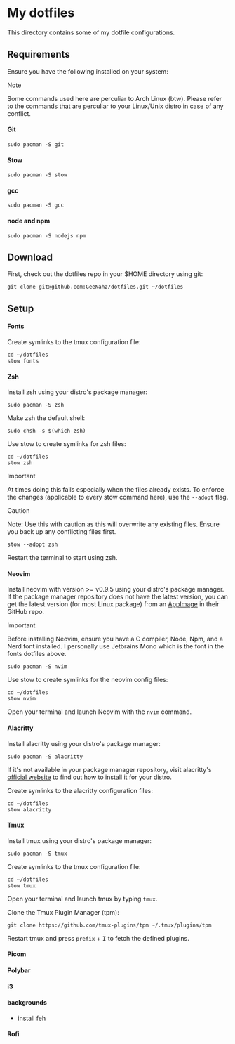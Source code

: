 # My dotfiles

This directory contains some of my dotfile configurations.

## Requirements

Ensure you have the following installed on your system:
> [!NOTE]
> Some commands used here are perculiar to Arch Linux (btw). Please refer to the commands that are perculiar to your Linux/Unix distro in case of any conflict.

#### Git

```
sudo pacman -S git
```

#### Stow

```
sudo pacman -S stow
```

#### gcc

```
sudo pacman -S gcc
```

#### node and npm

```
sudo pacman -S nodejs npm
```

## Download

First, check out the dotfiles repo in your $HOME directory using git:

```
git clone git@github.com:GeeNahz/dotfiles.git ~/dotfiles
```

## Setup

#### Fonts
Create symlinks to the tmux configuration file:

```
cd ~/dotfiles
stow fonts
```

#### Zsh
Install zsh using your distro's package manager:

```
sudo pacman -S zsh
```

Make zsh the default shell:
```
sudo chsh -s $(which zsh)
```

Use stow to create symlinks for zsh files:

```
cd ~/dotfiles
stow zsh
```

> [!IMPORTANT]
> At times doing this fails especially when the files already exists. To enforce the changes (applicable to every stow command here), use the ```--adopt``` flag.

> [!CAUTION]
>Note: Use this with caution as this will overwrite any existing files. Ensure you back up any conflicting files first. 
>```
>stow --adopt zsh
>```

Restart the terminal to start using zsh.

#### Neovim
Install neovim with version >= v0.9.5 using your distro's package manager. If the package manager repository does not have the latest version, you can get the latest version (for most Linux package) from an [AppImage](https://github.com/neovim/neovim/blob/master/INSTALL.md#appimage-universal-linux-package) in their GitHub repo.

> [!IMPORTANT]
> Before installing Neovim, ensure you have a C compiler, Node, Npm, and a Nerd font installed. I personally use Jetbrains Mono which is the font in the fonts dotfiles above.

```
sudo pacman -S nvim
```

Use stow to create symlinks for the neovim config files:

```
cd ~/dotfiles
stow nvim
```

Open your terminal and launch Neovim with the ```nvim``` command.

#### Alacritty
Install alacritty using your distro's package manager:

```
sudo pacman -S alacritty
```
If it's not available in your package manager repository, visit alacritty's [official website](https://alacritty.org/) to find out how to install it for your distro.

Create symlinks to the alacritty configuration files:

```
cd ~/dotfiles
stow alacritty
```

#### Tmux
Install tmux using your distro's package manager:

```
sudo pacman -S tmux
```

Create symlinks to the tmux configuration file:

```
cd ~/dotfiles
stow tmux
```

Open your terminal and launch tmux by typing ```tmux```.

Clone the Tmux Plugin Manager (tpm):

```
git clone https://github.com/tmux-plugins/tpm ~/.tmux/plugins/tpm
```

Restart tmux and press ```prefix``` + <kbd>I</kbd> to fetch the defined plugins.

#### Picom

#### Polybar

#### i3

#### backgrounds
- install feh

#### Rofi
